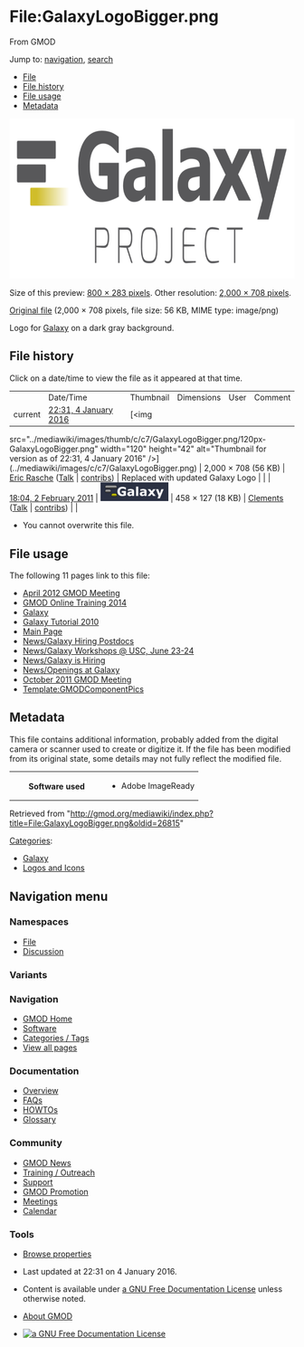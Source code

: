 <div id="mw-page-base" class="noprint">

</div>

<div id="mw-head-base" class="noprint">

</div>

<div id="content" class="mw-body" role="main">

<span id="top"></span>

<div id="mw-js-message" style="display:none;">

</div>



# <span dir="auto">File:GalaxyLogoBigger.png</span>

<div id="bodyContent">

<div id="siteSub">

From GMOD

</div>

<div id="contentSub">

</div>

<div id="jump-to-nav" class="mw-jump">

Jump to: [navigation](#mw-navigation), [search](#p-search)

</div>

<div id="mw-content-text">

- [File](#file)
- [File history](#filehistory)
- [File usage](#filelinks)
- [Metadata](#metadata)

<div id="file" class="fullImageLink">

[<img
src="../mediawiki/images/thumb/c/c7/GalaxyLogoBigger.png/800px-GalaxyLogoBigger.png"
srcset="../mediawiki/images/thumb/c/c7/GalaxyLogoBigger.png/1200px-GalaxyLogoBigger.png 1.5x, ../mediawiki/images/thumb/c/c7/GalaxyLogoBigger.png/1599px-GalaxyLogoBigger.png 2x"
width="800" height="283" alt="File:GalaxyLogoBigger.png" />](../mediawiki/images/c/c7/GalaxyLogoBigger.png)

<div class="mw-filepage-resolutioninfo">

Size of this preview: <a
href="../mediawiki/images/thumb/c/c7/GalaxyLogoBigger.png/800px-GalaxyLogoBigger.png"
class="mw-thumbnail-link">800 × 283 pixels</a>.
<span class="mw-filepage-other-resolutions">Other resolution:
<a href="../mediawiki/images/c/c7/GalaxyLogoBigger.png"
class="mw-thumbnail-link">2,000 × 708 pixels</a>.</span>

</div>

</div>

<div class="fullMedia">

<a href="../mediawiki/images/c/c7/GalaxyLogoBigger.png" class="internal"
title="GalaxyLogoBigger.png">Original file</a>
‎<span class="fileInfo">(2,000 × 708 pixels, file size: 56 KB, MIME type:
image/png)</span>

</div>

<div id="mw-imagepage-content" class="mw-content-ltr" lang="en"
dir="ltr">

Logo for [Galaxy](Galaxy.1 "Galaxy") on a dark gray background.

</div>

## File history

<div id="mw-imagepage-section-filehistory">

Click on a date/time to view the file as it appeared at that time.

|  |  |  |  |  |  |
|----|----|----|----|----|----|
|  | Date/Time | Thumbnail | Dimensions | User | Comment |
| current | [22:31, 4 January 2016](../mediawiki/images/c/c7/GalaxyLogoBigger.png) | [<img
src="../mediawiki/images/thumb/c/c7/GalaxyLogoBigger.png/120px-GalaxyLogoBigger.png"
width="120" height="42"
alt="Thumbnail for version as of 22:31, 4 January 2016" />](../mediawiki/images/c/c7/GalaxyLogoBigger.png) | 2,000 × 708 <span style="white-space: nowrap;">(56 KB)</span> | <a href="User:Eric_Rasche" class="mw-userlink"
title="User:Eric Rasche">Eric Rasche</a> <span style="white-space: nowrap;"> <span class="mw-usertoollinks">([Talk](User_talk:Eric_Rasche "User talk:Eric Rasche") \| [contribs](Special:Contributions/Eric_Rasche "Special:Contributions/Eric Rasche"))</span></span> | Replaced with updated Galaxy Logo |
|  | [18:04, 2 February 2011](../mediawiki/images/archive/c/c7/20160104223158!GalaxyLogoBigger.png) | [<img
src="../mediawiki/images/thumb/archive/c/c7/20160104223158!GalaxyLogoBigger.png/120px-GalaxyLogoBigger.png"
width="120" height="33"
alt="Thumbnail for version as of 18:04, 2 February 2011" />](../mediawiki/images/archive/c/c7/20160104223158!GalaxyLogoBigger.png) | 458 × 127 <span style="white-space: nowrap;">(18 KB)</span> | <a href="User:Clements" class="mw-userlink"
title="User:Clements">Clements</a> <span style="white-space: nowrap;"> <span class="mw-usertoollinks">(<a
href="http://gmod.org/mediawiki/index.php?title=User_talk:Clements&amp;action=edit&amp;redlink=1"
class="new" title="User talk:Clements (page does not exist)">Talk</a> \| [contribs](Special:Contributions/Clements "Special:Contributions/Clements"))</span></span> |  |

</div>

- <span id="mw-imagepage-upload-disallowed">You cannot overwrite this
  file.</span>

## File usage

<div id="mw-imagepage-section-linkstoimage">

The following 11 pages link to this file:

- [April 2012 GMOD
  Meeting](April_2012_GMOD_Meeting "April 2012 GMOD Meeting")
- [GMOD Online Training
  2014](GMOD_Online_Training_2014.1 "GMOD Online Training 2014")
- [Galaxy](Galaxy.1 "Galaxy")
- [Galaxy Tutorial 2010](Galaxy_Tutorial_2010 "Galaxy Tutorial 2010")
- [Main Page](Main_Page "Main Page")
- [News/Galaxy Hiring
  Postdocs](News/Galaxy_Hiring_Postdocs "News/Galaxy Hiring Postdocs")
- [News/Galaxy Workshops @ USC, June
  23-24](News/Galaxy_Workshops_@_USC,_June_23-24 "News/Galaxy Workshops @ USC, June 23-24")
- [News/Galaxy is Hiring](News/Galaxy_is_Hiring "News/Galaxy is Hiring")
- [News/Openings at
  Galaxy](News/Openings_at_Galaxy "News/Openings at Galaxy")
- [October 2011 GMOD
  Meeting](October_2011_GMOD_Meeting "October 2011 GMOD Meeting")
- [Template:GMODComponentPics](Template:GMODComponentPics "Template:GMODComponentPics")

</div>

## Metadata

<div class="mw-imagepage-section-metadata">

This file contains additional information, probably added from the
digital camera or scanner used to create or digitize it. If the file has
been modified from its original state, some details may not fully
reflect the modified file.

<table id="mw_metadata" class="mw_metadata">
<colgroup>
<col style="width: 50%" />
<col style="width: 50%" />
</colgroup>
<tbody>
<tr class="odd exif-software collapsable">
<th>Software used</th>
<td><ul>
<li><span class="mw-metadata-lang-value">Adobe ImageReady</span></li>
</ul></td>
</tr>
</tbody>
</table>

</div>

</div>

<div class="printfooter">

Retrieved from
"<http://gmod.org/mediawiki/index.php?title=File:GalaxyLogoBigger.png&oldid=26815>"

</div>

<div id="catlinks" class="catlinks">

<div id="mw-normal-catlinks" class="mw-normal-catlinks">

[Categories](Special:Categories "Special:Categories"):

- [Galaxy](Category:Galaxy "Category:Galaxy")
- [Logos and Icons](Category:Logos_and_Icons "Category:Logos and Icons")

</div>

</div>

<div class="visualClear">

</div>

</div>

</div>

<div id="mw-navigation">

## Navigation menu

<div id="mw-head">



<div id="left-navigation">

<div id="p-namespaces" class="vectorTabs" role="navigation"
aria-labelledby="p-namespaces-label">

### Namespaces

- <span id="ca-nstab-image"><a href="File:GalaxyLogoBigger.png" accesskey="c"
  title="View the file page [c]">File</a></span>
- <span id="ca-talk"><a
  href="http://gmod.org/mediawiki/index.php?title=File_talk:GalaxyLogoBigger.png&amp;action=edit&amp;redlink=1"
  accesskey="t"
  title="Discussion about the content page [t]">Discussion</a></span>

</div>

<div id="p-variants" class="vectorMenu emptyPortlet" role="navigation"
aria-labelledby="p-variants-label">

### 

### Variants[](#)

<div class="menu">

</div>

</div>

</div>

<div id="right-navigation">





</div>



</div>

</div>

</div>

<div id="mw-panel">

<div id="p-logo" role="banner">

<a href="Main_Page"
style="background-image: url(../images/GMOD-cogs.png);"
title="Visit the main page"></a>

</div>

<div id="p-Navigation" class="portal" role="navigation"
aria-labelledby="p-Navigation-label">

### Navigation

<div class="body">

- <span id="n-GMOD-Home">[GMOD Home](Main_Page)</span>
- <span id="n-Software">[Software](GMOD_Components)</span>
- <span id="n-Categories-.2F-Tags">[Categories /
  Tags](Categories)</span>
- <span id="n-View-all-pages">[View all pages](Special:AllPages)</span>

</div>

</div>

<div id="p-Documentation" class="portal" role="navigation"
aria-labelledby="p-Documentation-label">

### Documentation

<div class="body">

- <span id="n-Overview">[Overview](Overview)</span>
- <span id="n-FAQs">[FAQs](Category:FAQ)</span>
- <span id="n-HOWTOs">[HOWTOs](Category:HOWTO)</span>
- <span id="n-Glossary">[Glossary](Glossary)</span>

</div>

</div>

<div id="p-Community" class="portal" role="navigation"
aria-labelledby="p-Community-label">

### Community

<div class="body">

- <span id="n-GMOD-News">[GMOD News](GMOD_News)</span>
- <span id="n-Training-.2F-Outreach">[Training /
  Outreach](Training_and_Outreach)</span>
- <span id="n-Support">[Support](Support)</span>
- <span id="n-GMOD-Promotion">[GMOD Promotion](GMOD_Promotion)</span>
- <span id="n-Meetings">[Meetings](Meetings)</span>
- <span id="n-Calendar">[Calendar](Calendar)</span>

</div>

</div>

<div id="p-tb" class="portal" role="navigation"
aria-labelledby="p-tb-label">

### Tools

<div class="body">


- <span id="t-smwbrowselink"><a href="Special:Browse/File:GalaxyLogoBigger.png"
  rel="smw-browse">Browse properties</a></span>

</div>

</div>

</div>

</div>

<div id="footer" role="contentinfo">

- <span id="footer-info-lastmod">Last updated at 22:31 on 4 January
  2016.</span>
<!-- - <span id="footer-info-viewcount">17,187 page views.</span> -->
- <span id="footer-info-copyright">Content is available under
  <a href="http://www.gnu.org/licenses/fdl-1.3.html" class="external"
  rel="nofollow">a GNU Free Documentation License</a> unless otherwise
  noted.</span>

<!-- -->

- <span id="footer-places-about">[About
  GMOD](GMOD:About "GMOD:About")</span>

<!-- -->

- <span id="footer-copyrightico">[<img src="http://www.gnu.org/graphics/gfdl-logo-small.png" width="88"
  height="31" alt="a GNU Free Documentation License" />](http://www.gnu.org/licenses/fdl-1.3.html)</span>


<div style="clear:both">

</div>

</div>
